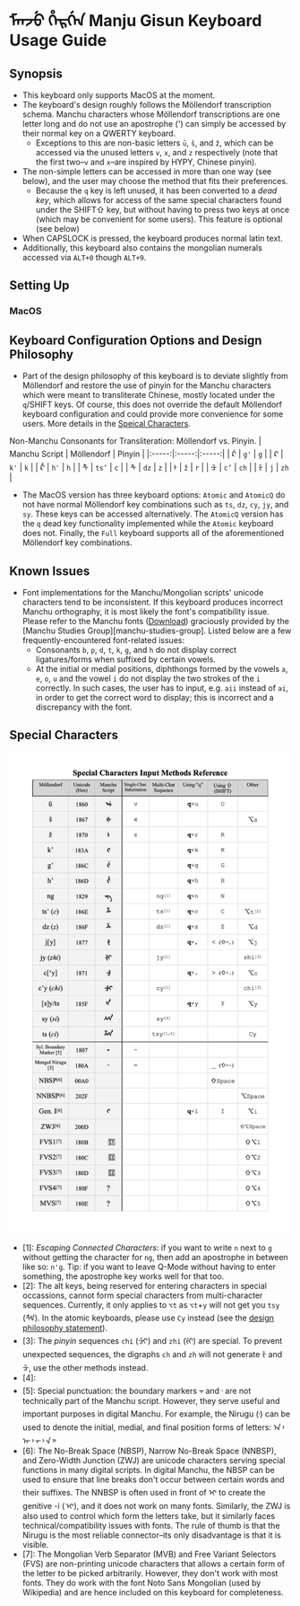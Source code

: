 # ᠮᠠᠨᠵᡠ ᡥᡝᡵᡤᡝᠨ Manju Gisun Keyboard Usage Guide

## Synopsis

- This keyboard only supports MacOS at the moment.
- The keyboard's design roughly follows the Möllendorf transcription schema. Manchu characters whose Möllendorf transcriptions are one letter long and do not use an apostrophe (') can simply be accessed by their normal key on a QWERTY keyboard.
  - Exceptions to this are non-basic letters `ū`, `š`, and `ž`, which can be accessed via the unused letters `v`, `x`, and `z` respectively (note that the first two–`v` and `x`–are inspired by HYPY, Chinese pinyin).
- The non-simple letters can be accessed in more than one way (see below), and the user may choose the method that fits their preferences.
  - Because the `q` key is left unused, it has been converted to a _dead key_, which allows for access of the same special characters found under the SHIFT⇧ key, but without having to press two keys at once (which may be convenient for some users). This feature is optional (see below)
- When CAPSLOCK is pressed, the keyboard produces normal latin text.
- Additionally, this keyboard also contains the mongolian numerals accessed via `ALT+0` though `ALT+9`.

## Setting Up

### MacOS

## Keyboard Configuration Options and Design Philosophy

- Part of the design philosophy of this keyboard is to deviate slightly from Möllendorf and restore the use of pinyin for the Manchu characters which were meant to transliterate Chinese, mostly located under the `q`/SHIFT keys. Of course, this does not override the default Möllendorf keyboard configuration and could provide more convenience for some users. More details in the [Speical Characters](#special-characters).

Non-Manchu Consonants for Transliteration: Möllendorf vs. Pinyin.
| Manchu Script | Möllendorf | Pinyin |
|:-----:|:-----:|:-----:|
| ᡬ | `g'` | `g` |
| ᠺ | `k'` | `k` |
| ᡭ | `h'` | `h` |
| ᡮ | `ts‘` | `c` |
| ᡯ | `dz` | `z` |
| ᡰ | `ž` | `r` |
| ᡱ | `c‘` | `ch` |
| ᡷ | `j` | `zh` |

- The MacOS version has three keyboard options: `Atomic` and `AtomicQ` do not have normal Möllendorf key combinations such as `ts`, `dz`, `cy`, `jy`, and `sy`. These keys can be accessed alternatively. The `AtomicQ` version has the `q` dead key functionality implemented while the `Atomic` keyboard does not. Finally, the `Full` keyboard supports all of the aforementioned Möllendorf key combinations.

## Known Issues

- Font implementations for the Manchu/Mongolian scripts' unicode characters tend to be inconsistent. If this keyboard produces incorrect Manchu orthography, it is most likely the font's compatibility issue. Please refer to the Manchu fonts ([Download][ttf-fonts]) graciously provided by the [Manchu Studies Group][manchu-studies-group]. Listed below are a few frequently-encountered font-related issues:
  - Consonants `b`, `p`, `d`, `t`, `k`, `g`, and `h` do not display correct ligatures/forms when suffixed by certain vowels.
  - At the initial or medial positions, diphthongs formed by the vowels `a`, `e`, `o`, `u` and the vowel `i` do not display the two strokes of the `i` correctly. In such cases, the user has to input, e.g. `aii` instead of `ai`, in order to get the correct word to display; this is incorrect and a discrepancy with the font.

## Special Characters

![special characters table](/assets/input_chart_EN.jpg)

- \[1\]: _Escaping Connected Characters_: if you want to write `n` next to `g` without getting the character for `ng`, then add an apostrophe in between like so: `n'g`. Tip: if you want to leave Q-Mode without having to enter something, the apostrophe key works well for that too.
- \[2\]: The alt keys, being reserved for entering characters in special occassions, cannot form special characters from multi-character sequences. Currently, it only applies to `⌥t` as `⌥t`+`y` will not get you `tsy` (ᡮᡟ). In the atomic keyboards, please use `Cy` instead (see the [design philosophy statement](#keyboard-configuration-options-and-design-philosophy)).
- \[3\]: The _pinyin_ sequences `chi` (ᡱᡳ) and `zhi` (ᡷᡳ) are special. To prevent unexpected sequences, the digraphs `ch` and `zh` will not generate ᡷ and ᡱ, use the other methods instead.
- \[4\]:
- \[5\]: Special punctuation: the boundary markers ᠇ and ᠊ are not technically part of the Manchu script. However, they serve useful and important purposes in digital Manchu. For example, the Nirugu (᠊) can be used to denote the initial, medial, and final position forms of letters: ᠠ᠈ ᠠ᠊᠈ ᠊ᠠ᠊᠈ ᠊ᠠ᠉
- \[6\]: The No-Break Space (NBSP), Narrow No-Break Space (NNBSP), and Zero-Width Junction (ZWJ) are unicode characters serving special functions in many digital scripts. In digital Manchu, the NBSP can be used to ensure that line breaks don't occur between certain words and their suffixes. The NNBSP is often used in front of ᡳ to create the genitive -i ( ᡳ), and it does not work on many fonts. Similarly, the ZWJ is also used to control which form the letters take, but it similarly faces technical/compatibility issues with fonts. The rule of thumb is that the Nirugu is the most reliable connector–its only disadvantage is that it is visible.
- \[7\]: The Mongolian Verb Separator (MVB) and Free Variant Selectors (FVS) are non-printing unicode characters that allows a certain form of the letter to be picked arbitrarily. However, they don't work with most fonts. They do work with the font Noto Sans Mongolian (used by Wikipedia) and are hence included on this keyboard for completeness.

<!-- References -->

[manchu-study-group]: https://www.manchustudiesgroup.org/
[ttf-fonts]: https://drive.google.com/file/d/1V8vG2MqvsvZVsrGY1WErma2ksxdfSuwb/view?usp=share_link
